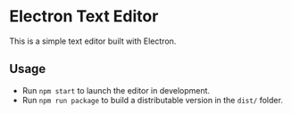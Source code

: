 # Electron Text Editor

This is a simple text editor built with Electron.

## Usage

- Run `npm start` to launch the editor in development.
- Run `npm run package` to build a distributable version in the `dist/` folder.
